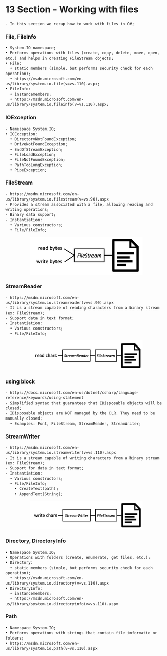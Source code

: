 # 13 Section - Working with files

    - In this section we recap how to work with files in C#;

### File, FileInfo

    • System.IO namespace;
    • Performs operations with files (create, copy, delete, move, open, etc.) and helps in creating FileStream objects;
    • File:
      • static members (simple, but performs security check for each operation);
      • https://msdn.microsoft.com/en-us/library/system.io.file(v=vs.110).aspx;
    • FileInfo:
      • instancemembers;
      • https://msdn.microsoft.com/en-us/library/system.io.fileinfo(v=vs.110).aspx;

### IOException

    - Namespace System.IO;
    • IOException:
      • DirectoryNotFoundException;
      • DriveNotFoundException;
      • EndOfStreamException;
      • FileLoadException;
      • FileNotFoundException;
      • PathTooLongException;
      • PipeException;

### FileStream

    - https://msdn.microsoft.com/en-us/library/system.io.filestream(v=vs.90).aspx
    - Provides a stream associated with a file, allowing reading and writing operations;
    - Binary data support;
    - Instantiation:
      • Various constructors;
      • File/FileInfo;

<p align="center">
  <img src="./screenshots/filestream.png" width="350" title="Console">
</p>

### StreamReader

    - https://msdn.microsoft.com/en-us/library/system.io.streamreader(v=vs.90).aspx
    - It is a stream capable of reading characters from a binary stream (ex: FileStream);
    - Support data in text format;
    - Instantiation:
      • Various constructors;
      • File/FileInfo;

<p align="center">
  <img src="./screenshots/streamreader.png" width="350" title="Console">
</p>

### using block

    - https://docs.microsoft.com/en-us/dotnet/csharp/language-reference/keywords/using-statement
    - Simplified syntax that guarantees that IDisposable objects will be closed;
    - IDisposable objects are NOT managed by the CLR. They need to be manually closed;
      • Examples: Font, FileStream, StreamReader, StreamWriter;

### StreamWriter

    - https://msdn.microsoft.com/en-us/library/system.io.streamwriter(v=vs.110).aspx
    - It is a stream capable of writing characters from a binary stream (ex: FileStream);
    - Support for data in text format;
    - Instantiation:
      • Various constructors;
      • File/FileInfo;
        • CreateText(path);
        • AppendText(String);

<p align="center">
  <img src="./screenshots/streamwriter.png" width="350" title="Console">
</p>

### Directory, DirectoryInfo

    • Namespace System.IO;
    • Operations with folders (create, enumerate, get files, etc.);
    • Directory:
      • static members (simple, but performs security check for each operation);
      • https://msdn.microsoft.com/en-us/library/system.io.directory(v=vs.110).aspx
    • DirectoryInfo:
      • instancemembers;
      • https://msdn.microsoft.com/en-us/library/system.io.directoryinfo(v=vs.110).aspx

### Path

    • Namespace System.IO;
    • Performs operations with strings that contain file informatio or folders;
    • https://msdn.microsoft.com/en-us/library/system.io.path(v=vs.110).aspx
